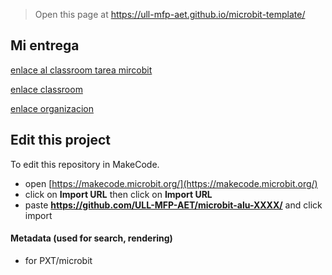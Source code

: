 
> Open this page at <https://ull-mfp-aet.github.io/microbit-template/>

## Mi entrega
[enlace al classroom tarea mircobit](https://classroom.github.com/classrooms/149104092-ull-mfp-aet-2324-alu0100821048/assignments/microbit-cristian)

[enlace classroom](//classroom.github.com/classrooms/149104092-ull-mfp-aet-2324-alu0100821048)

[enlace organizacion](https://github.com/ull-mfp-aet-2324-alu0100821048)
## Edit this project

To edit this repository in MakeCode.

* open [https://makecode.microbit.org/](https://makecode.microbit.org/)
* click on **Import URL** then click on **Import URL**
* paste **https://github.com/ULL-MFP-AET/microbit-alu-XXXX/** and click import

#### Metadata (used for search, rendering)

* for PXT/microbit


<script src="https://makecode.com/gh-pages-embed.js">
</script>
<script>makeCodeRender("{{ site.makecode.home_url }}", "{{ site.github.owner_name }}/{{ site.github.repository_name }}");
</script>
